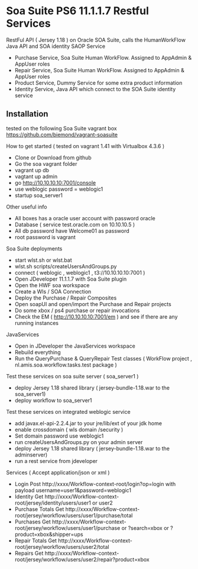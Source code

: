 Soa Suite PS6 11.1.1.7 Restful Services
========================================

RestFul API ( Jersey 1.18 ) on Oracle SOA Suite, calls the HumanWorkFlow Java API and SOA identity SAOP Service
- Purchase Service, Soa Suite Human WorkFlow. Assigned to AppAdmin & AppUser roles
- Repair Service, Soa Suite Human WorkFlow. Assigned to AppAdmin & AppUser roles
- Product Service, Dummy Service for some extra product information 
- Identity Service, Java API which connect to the SOA Suite identity service 

Installation
------------
tested on the following Soa Suite vagrant box https://github.com/biemond/vagrant-soasuite

How to get started ( tested on vagrant 1.41 with Virtualbox 4.3.6 )
- Clone or Download from github
- Go the soa vagrant folder
- vagrant up db
- vagtant up admin
- go http://10.10.10.10:7001/console
- use weblogic password = weblogic1
- startup soa_server1

Other useful info
- All boxes has a oracle user account with password oracle
- Database ( service test.oracle.com on 10.10.10.5 )
- All db password have Welcome01 as password
- root password is vagrant

Soa Suite deployments
- start wlst.sh or wlst.bat
- wlst.sh scripts/createUsersAndGroups.py
- connect ( weblogic , weblogic1 , t3://10.10.10.10:7001 )
- Open JDeveloper 11.1.1.7 with Soa Suite plugin
- Open the HWF soa workspace
- Create a Wls / SOA Connection
- Deploy the Purchase / Repair Composites
- Open soapUI and open/import the Purchase and Repair projects
- Do some xbox / ps4 purchase or repair invocations
- Check the EM ( http://10.10.10.10:7001/em ) and see if there are any running instances

JavaServices
- Open in JDeveloper the JavaServices workspace
- Rebuild everything
- Run the QueryPurchase & QueryRepair Test classes ( WorkFlow project , nl.amis.soa.workflow.tasks.test package ) 

Test these services on soa suite server ( soa_server1 )
- deploy Jersey 1.18 shared library ( jersey-bundle-1.18.war to the soa_server1)
- deploy workflow to soa_server1

Test these services on integrated weblogic service
- add javax.el-api-2.2.4.jar to your jre/lib/ext of your jdk home
- enable crossdomain ( wls domain /security )
- Set domain password use weblogic1
- run createUsersAndGroups.py on your admin server
- deploy Jersey 1.18 shared library ( jersey-bundle-1.18.war to the adminserver)
- run a rest service from jdeveloper

Services ( Accept application/json or xml )
- Login Post http://xxxx/Workflow-context-root/login?op=login with payload username=user1&password=weblogic1
- Identity Get http://xxxx/Workflow-context-root/jersey/identity/users/user1 or user2
- Purchase Totals Get http://xxxx/Workflow-context-root/jersey/workflow/users/user1/purchase/total
- Purchases Get http://xxxx/Workflow-context-root/jersey/workflow/users/user1/purchase or ?search=xbox or ?product=xbox&shipper=ups
- Repair Totals Get http://xxxx/Workflow-context-root/jersey/workflow/users/user2/total 
- Repairs Get http://xxxx/Workflow-context-root/jersey/workflow/users/user2/repair?product=xbox



